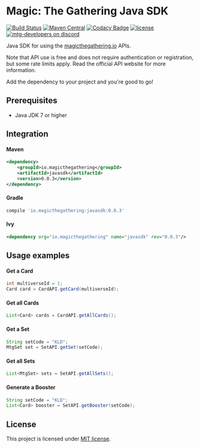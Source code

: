 Magic: The Gathering Java SDK 
===========

[![Build Status](https://travis-ci.org/MagicTheGathering/mtg-sdk-java.svg?branch=master)](https://travis-ci.org/MagicTheGathering/mtg-sdk-java)
[![Maven Central](https://maven-badges.herokuapp.com/maven-central/io.magicthegathering/javasdk/badge.svg)](https://maven-badges.herokuapp.com/maven-central/io.magicthegathering/javasdk)
[![Codacy Badge](https://api.codacy.com/project/badge/Grade/9bb4a9c574ad44138d41168ff7095633)](https://www.codacy.com/app/nyholmniklas/mtg-sdk-java?utm_source=github.com&amp;utm_medium=referral&amp;utm_content=MagicTheGathering/mtg-sdk-java&amp;utm_campaign=Badge_Grade)
[![license](https://img.shields.io/github/license/mashape/apistatus.svg)](https://github.com/MagicTheGathering/mtg-sdk-java/blob/master/LICENSE)
[![mtg-developers on discord](https://img.shields.io/badge/discord-mtg%20developers-738bd7.svg)](https://discord.gg/qwGJNnP)

Java SDK for using the [magicthegathering.io](http://magicthegathering.io) APIs.

Note that API use is free and does not require authentication or registration, but some rate limits apply. Read the official API website for more information.

Add the dependency to your project and you're good to go! 

Prerequisites
-------
- Java JDK 7 or higher

Integration
-------

#### Maven
```xml
<dependency>
    <groupId>io.magicthegathering</groupId>
    <artifactId>javasdk</artifactId>
    <version>0.0.3</version>
</dependency>
```
#### Gradle
```gradle
compile 'io.magicthegathering:javasdk:0.0.3'
```

#### Ivy
```xml
<dependency org="io.magicthegathering" name="javasdk" rev="0.0.3"/>
```

Usage examples
-------

#### Get a Card
```java
int multiverseId = 1;
Card card = CardAPI.getCard(multiverseId);
```

#### Get all Cards
```java
List<Card> cards = CardAPI.getAllCards();
```

#### Get a Set
```java
String setCode = "KLD";
MtgSet set = SetAPI.getSet(setCode);
```

#### Get all Sets
```java
List<MtgSet> sets = SetAPI.getAllSets();
```

#### Generate a Booster
```java
String setCode = "KLD";
List<Card> booster = SetAPI.getBooster(setCode);
```

License
-------
This project is licensed under [MIT license](http://opensource.org/licenses/MIT).
